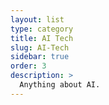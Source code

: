 ```yaml
---
layout: list
type: category
title: AI Tech
slug: AI-Tech
sidebar: true
order: 3
description: >
  Anything about AI.
---
```

